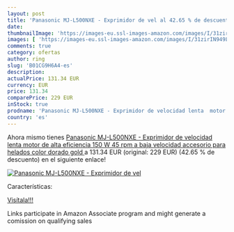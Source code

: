 ```yaml
---
layout: post
title: 'Panasonic MJ-L500NXE - Exprimidor de vel al 42.65 % de descuento'
date: 
thumbnailImage: 'https://images-eu.ssl-images-amazon.com/images/I/31zirIN949L._SL200_.jpg'
images: [ 'https://images-eu.ssl-images-amazon.com/images/I/31zirIN949L._SL200_.jpg' ]
comments: true
category: ofertas
author: ring
slug: 'B01CG9H6A4-es'
description:
actualPrice: 131.34 EUR
currency: EUR
price: 131.34
comparePrice: 229 EUR
inStock: true
prodname: 'Panasonic MJ-L500NXE - Exprimidor de velocidad lenta  motor de alta eficiencia 150 W  45 rpm a baja velocidad  accesorio para helados   color dorado  gold '
country: 'es'
---
```


Ahora mismo tienes [Panasonic MJ-L500NXE - Exprimidor de velocidad lenta  motor de alta eficiencia 150 W  45 rpm a baja velocidad  accesorio para helados   color dorado  gold ](https://www.amazon.es/dp/B01CG9H6A4/?tag=tolees-21) a 131.34 EUR (original: 229 EUR) (42.65 %  de descuento) en el siguiente enlace!

[![Panasonic MJ-L500NXE - Exprimidor de vel](https://images-eu.ssl-images-amazon.com/images/I/31zirIN949L._SL200_.jpg)](https://www.amazon.es/dp/B01CG9H6A4/?tag=tolees-21)

Características:


[Visítala!!!](https://www.amazon.es/dp/B01CG9H6A4/?tag=tolees-21)

Links participate in Amazon Associate program and might generate a comission on qualifying sales
